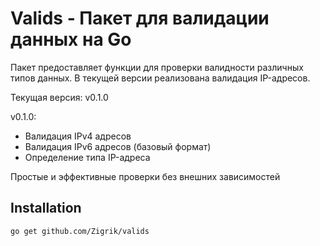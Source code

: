 # Valids - Пакет для валидации данных на Go
Пакет предоставляет функции для проверки валидности различных типов данных. В текущей версии реализована валидация IP-адресов.

Текущая версия: v0.1.0

v0.1.0:
- Валидация IPv4 адресов
- Валидация IPv6 адресов (базовый формат)
- Определение типа IP-адреса

Простые и эффективные проверки без внешних зависимостей

## Installation

```bash
go get github.com/Zigrik/valids